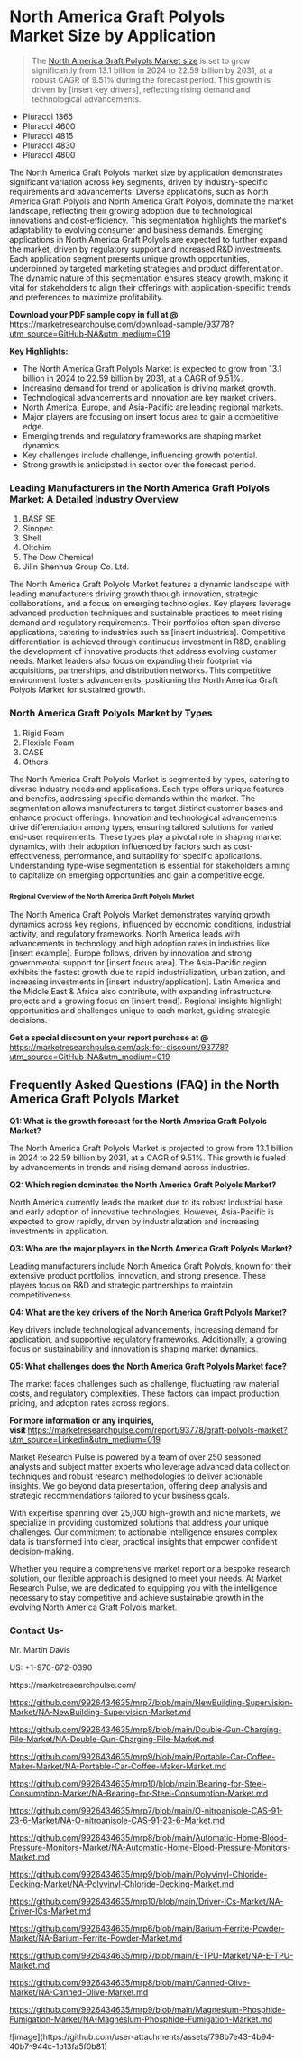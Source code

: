<h1>North America Graft Polyols Market&nbsp;Size by Application</h1><blockquote><p>The <a href="https://marketresearchpulse.com/download-sample/93778?utm_source=GitHub-NA&amp;utm_medium=019">North America Graft Polyols Market size</a> is set to grow significantly from 13.1 billion in 2024 to 22.59 billion by 2031, at a robust CAGR of 9.51% during the forecast period. This growth is driven by [insert key drivers], reflecting rising demand and technological advancements.</p></blockquote><ul><li>Pluracol 1365<li> Pluracol 4600<li> Pluracol 4815<li> Pluracol 4830<li> Pluracol 4800</li></ul><p>The North America Graft Polyols market size by application demonstrates significant variation across key segments, driven by industry-specific requirements and advancements. Diverse applications, such as North America Graft Polyols and North America Graft Polyols, dominate the market landscape, reflecting their growing adoption due to technological innovations and cost-efficiency. This segmentation highlights the market's adaptability to evolving consumer and business demands. Emerging applications in North America Graft Polyols are expected to further expand the market, driven by regulatory support and increased R&D investments. Each application segment presents unique growth opportunities, underpinned by targeted marketing strategies and product differentiation. The dynamic nature of this segmentation ensures steady growth, making it vital for stakeholders to align their offerings with application-specific trends and preferences to maximize profitability.</p><p><strong>Download your PDF sample copy in full at @ </strong><a href="https://marketresearchpulse.com/download-sample/93778?utm_source=GitHub-NA&amp;utm_medium=019">https://marketresearchpulse.com/download-sample/93778?utm_source=GitHub-NA&amp;utm_medium=019</a></p><p><strong>Key Highlights: </strong></p><ul><li>The North America Graft Polyols Market is expected to grow from 13.1 billion in 2024 to 22.59 billion by 2031, at a CAGR of 9.51%.</li><li>Increasing demand for trend or application is driving market growth.</li><li>Technological advancements and innovation are key market drivers.</li><li>North America, Europe, and Asia-Pacific are leading regional markets.</li><li>Major players are focusing on insert focus area to gain a competitive edge.</li><li>Emerging trends and regulatory frameworks are shaping market dynamics.</li><li>Key challenges include challenge, influencing growth potential.</li><li>Strong growth is anticipated in sector over the forecast period.</li></ul><h3>Leading Manufacturers in the North America Graft Polyols Market: A Detailed Industry Overview</h3><ol><li>BASF SE</li><li>Sinopec</li><li>Shell</li><li>Oltchim</li><li>The Dow Chemical</li><li>Jilin Shenhua Group Co. Ltd.</li></ol><div class="flex max-w-full flex-col flex-grow"><div class="min-h-8 text-message flex w-full flex-col items-end gap-2 whitespace-normal break-words [.text-message+&amp;]:mt-5" dir="auto" data-message-author-role="assistant" data-message-id="fd8432e4-4910-450d-b182-61b7bfb0a01f" data-message-model-slug="gpt-4o"><div class="flex w-full flex-col gap-1 empty:hidden first:pt-[3px]"><div class="markdown prose w-full break-words dark:prose-invert light"><p>The North America Graft Polyols Market features a dynamic landscape with leading manufacturers driving growth through innovation, strategic collaborations, and a focus on emerging technologies. Key players leverage advanced production techniques and sustainable practices to meet rising demand and regulatory requirements. Their portfolios often span diverse applications, catering to industries such as [insert industries]. Competitive differentiation is achieved through continuous investment in R&amp;D, enabling the development of innovative products that address evolving customer needs. Market leaders also focus on expanding their footprint via acquisitions, partnerships, and distribution networks. This competitive environment fosters advancements, positioning the North America Graft Polyols Market for sustained growth.</p></div></div></div></div><h3>North America Graft Polyols Market by Types</h3><ol><li>Rigid Foam<li> Flexible Foam<li> CASE<li> Others</li></ol><div class="flex max-w-full flex-col flex-grow"><div class="min-h-8 text-message flex w-full flex-col items-end gap-2 whitespace-normal break-words [.text-message+&amp;]:mt-5" dir="auto" data-message-author-role="assistant" data-message-id="084470be-0bb7-4664-bddf-5156b4f41249" data-message-model-slug="gpt-4o-mini"><div class="flex w-full flex-col gap-1 empty:hidden first:pt-[3px]"><div class="markdown prose w-full break-words dark:prose-invert light"><p>The North America Graft Polyols Market is segmented by types, catering to diverse industry needs and applications. Each type offers unique features and benefits, addressing specific demands within the market. The segmentation allows manufacturers to target distinct customer bases and enhance product offerings. Innovation and technological advancements drive differentiation among types, ensuring tailored solutions for varied end-user requirements. These types play a pivotal role in shaping market dynamics, with their adoption influenced by factors such as cost-effectiveness, performance, and suitability for specific applications. Understanding type-wise segmentation is essential for stakeholders aiming to capitalize on emerging opportunities and gain a competitive edge.</p></div></div></div></div><h3><span style="font-size: 11px;">Regional Overview of the North America Graft Polyols Market</span></h3><div class="flex max-w-full flex-col flex-grow"><div class="min-h-8 text-message flex w-full flex-col items-end gap-2 whitespace-normal break-words [.text-message+&amp;]:mt-5" dir="auto" data-message-author-role="assistant" data-message-id="e9038762-ce64-4e30-91c9-9bd413514231" data-message-model-slug="gpt-4o-mini"><div class="flex w-full flex-col gap-1 empty:hidden first:pt-[3px]"><div class="markdown prose w-full break-words dark:prose-invert light"><p>The North America Graft Polyols Market demonstrates varying growth dynamics across key regions, influenced by economic conditions, industrial activity, and regulatory frameworks. North America leads with advancements in technology and high adoption rates in industries like [insert example]. Europe follows, driven by innovation and strong governmental support for [insert focus area]. The Asia-Pacific region exhibits the fastest growth due to rapid industrialization, urbanization, and increasing investments in [insert industry/application]. Latin America and the Middle East &amp; Africa also contribute, with expanding infrastructure projects and a growing focus on [insert trend]. Regional insights highlight opportunities and challenges unique to each market, guiding strategic decisions.</p></div></div></div></div><p><strong>Get a special discount on your report purchase at @ </strong><a href="https://marketresearchpulse.com/ask-for-discount/93778?utm_source=GitHub-NA&amp;utm_medium=019">https://marketresearchpulse.com/ask-for-discount/93778?utm_source=GitHub-NA&amp;utm_medium=019</a></p><h2>Frequently Asked Questions (FAQ) in the North America Graft Polyols Market</h2><p><strong>Q1: What is the growth forecast for the North America Graft Polyols Market?</strong></p><p>The North America Graft Polyols Market is projected to grow from 13.1 billion in 2024 to 22.59 billion by 2031, at a CAGR of 9.51%. This growth is fueled by advancements in trends and rising demand across industries.</p><p><strong>Q2: Which region dominates the North America Graft Polyols Market?</strong></p><p>North America currently leads the market due to its robust industrial base and early adoption of innovative technologies. However, Asia-Pacific is expected to grow rapidly, driven by industrialization and increasing investments in application.</p><p><strong>Q3: Who are the major players in the North America Graft Polyols Market?</strong></p><p>Leading manufacturers include North America Graft Polyols, known for their extensive product portfolios, innovation, and strong presence. These players focus on R&amp;D and strategic partnerships to maintain competitiveness.</p><p><strong>Q4: What are the key drivers of the North America Graft Polyols Market?</strong></p><p>Key drivers include technological advancements, increasing demand for application, and supportive regulatory frameworks. Additionally, a growing focus on sustainability and innovation is shaping market dynamics.</p><p><strong>Q5: What challenges does the North America Graft Polyols Market face?</strong></p><p>The market faces challenges such as challenge, fluctuating raw material costs, and regulatory complexities. These factors can impact production, pricing, and adoption rates across regions.</p><p><strong>For more information or any inquiries, visit&nbsp;</strong><a href="https://marketresearchpulse.com/report/93778/graft-polyols-market?utm_source=Linkedin&utm_medium=019">https://marketresearchpulse.com/report/93778/graft-polyols-market?utm_source=Linkedin&utm_medium=019</a></p><p>Market Research Pulse is powered by a team of over 250 seasoned analysts and subject matter experts who leverage advanced data collection techniques and robust research methodologies to deliver actionable insights. We go beyond data presentation, offering deep analysis and strategic recommendations tailored to your business goals.</p><p>With expertise spanning over 25,000 high-growth and niche markets, we specialize in providing customized solutions that address your unique challenges. Our commitment to actionable intelligence ensures complex data is transformed into clear, practical insights that empower confident decision-making.</p><p>Whether you require a comprehensive market report or a bespoke research solution, our flexible approach is designed to meet your needs. At Market Research Pulse, we are dedicated to equipping you with the intelligence necessary to stay competitive and achieve sustainable growth in the evolving North America Graft Polyols market.</p><h3><strong>Contact Us-</strong></h3><p>Mr. Martin Davis</p><p>US: +1-970-672-0390</p><p>https://marketresearchpulse.com/</p><p><a href="https://github.com/9926434635/mrp7/blob/main/NewBuilding-Supervision-Market/NA-NewBuilding-Supervision-Market.md">https://github.com/9926434635/mrp7/blob/main/NewBuilding-Supervision-Market/NA-NewBuilding-Supervision-Market.md</a></p><p><a href="https://github.com/9926434635/mrp8/blob/main/Double-Gun-Charging-Pile-Market/NA-Double-Gun-Charging-Pile-Market.md">https://github.com/9926434635/mrp8/blob/main/Double-Gun-Charging-Pile-Market/NA-Double-Gun-Charging-Pile-Market.md</a></p><p><a href="https://github.com/9926434635/mrp9/blob/main/Portable-Car-Coffee-Maker-Market/NA-Portable-Car-Coffee-Maker-Market.md">https://github.com/9926434635/mrp9/blob/main/Portable-Car-Coffee-Maker-Market/NA-Portable-Car-Coffee-Maker-Market.md</a></p><p><a href="https://github.com/9926434635/mrp10/blob/main/Bearing-for-Steel-Consumption-Market/NA-Bearing-for-Steel-Consumption-Market.md">https://github.com/9926434635/mrp10/blob/main/Bearing-for-Steel-Consumption-Market/NA-Bearing-for-Steel-Consumption-Market.md</a></p><p><a href="https://github.com/9926434635/mrp7/blob/main/O-nitroanisole-CAS-91-23-6-Market/NA-O-nitroanisole-CAS-91-23-6-Market.md">https://github.com/9926434635/mrp7/blob/main/O-nitroanisole-CAS-91-23-6-Market/NA-O-nitroanisole-CAS-91-23-6-Market.md</a></p><p><a href="https://github.com/9926434635/mrp8/blob/main/Automatic-Home-Blood-Pressure-Monitors-Market/NA-Automatic-Home-Blood-Pressure-Monitors-Market.md">https://github.com/9926434635/mrp8/blob/main/Automatic-Home-Blood-Pressure-Monitors-Market/NA-Automatic-Home-Blood-Pressure-Monitors-Market.md</a></p><p><a href="https://github.com/9926434635/mrp9/blob/main/Polyvinyl-Chloride-Decking-Market/NA-Polyvinyl-Chloride-Decking-Market.md">https://github.com/9926434635/mrp9/blob/main/Polyvinyl-Chloride-Decking-Market/NA-Polyvinyl-Chloride-Decking-Market.md</a></p><p><a href="https://github.com/9926434635/mrp10/blob/main/Driver-ICs-Market/NA-Driver-ICs-Market.md">https://github.com/9926434635/mrp10/blob/main/Driver-ICs-Market/NA-Driver-ICs-Market.md</a></p><p><a href="https://github.com/9926434635/mrp6/blob/main/Barium-Ferrite-Powder-Market/NA-Barium-Ferrite-Powder-Market.md">https://github.com/9926434635/mrp6/blob/main/Barium-Ferrite-Powder-Market/NA-Barium-Ferrite-Powder-Market.md</a></p><p><a href="https://github.com/9926434635/mrp7/blob/main/E-TPU-Market/NA-E-TPU-Market.md">https://github.com/9926434635/mrp7/blob/main/E-TPU-Market/NA-E-TPU-Market.md</a></p><p><a href="https://github.com/9926434635/mrp8/blob/main/Canned-Olive-Market/NA-Canned-Olive-Market.md">https://github.com/9926434635/mrp8/blob/main/Canned-Olive-Market/NA-Canned-Olive-Market.md</a></p><p><a href="https://github.com/9926434635/mrp9/blob/main/Magnesium-Phosphide-Fumigation-Market/NA-Magnesium-Phosphide-Fumigation-Market.md">https://github.com/9926434635/mrp9/blob/main/Magnesium-Phosphide-Fumigation-Market/NA-Magnesium-Phosphide-Fumigation-Market.md</a></p>
![image](https://github.com/user-attachments/assets/798b7e43-4b94-40b7-944c-1b13fa5f0b81)
